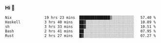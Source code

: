 ### Hi 👋

<!--START_SECTION:waka-->

```txt
Nix               19 hrs 23 mins  ██████████████▒░░░░░░░░░░   57.40 %
Haskell           3 hrs 40 mins   ██▓░░░░░░░░░░░░░░░░░░░░░░   10.89 %
sh                3 hrs 33 mins   ██▓░░░░░░░░░░░░░░░░░░░░░░   10.51 %
Bash              2 hrs 41 mins   ██░░░░░░░░░░░░░░░░░░░░░░░   07.95 %
Rust              2 hrs 27 mins   █▓░░░░░░░░░░░░░░░░░░░░░░░   07.27 %
```

<!--END_SECTION:waka-->
